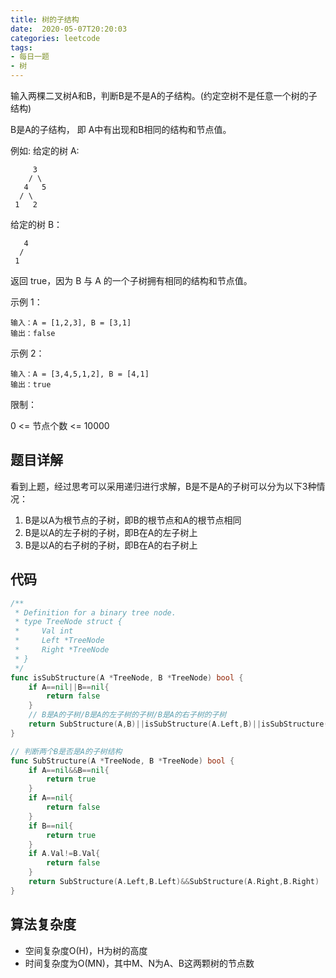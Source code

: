 ```yaml
---
title: 树的子结构
date:  2020-05-07T20:20:03
categories: leetcode
tags:
- 每日一题
- 树
---
```


输入两棵二叉树A和B，判断B是不是A的子结构。(约定空树不是任意一个树的子结构)

B是A的子结构， 即 A中有出现和B相同的结构和节点值。

例如:
给定的树 A:

         3
        / \
       4   5
      / \
     1   2

给定的树 B：

```
   4 
  /
 1
```

返回 true，因为 B 与 A 的一个子树拥有相同的结构和节点值。

示例 1：

```
输入：A = [1,2,3], B = [3,1]
输出：false
```

示例 2：

```
输入：A = [3,4,5,1,2], B = [4,1]
输出：true
```


限制：

0 <= 节点个数 <= 10000

## 题目详解

看到上题，经过思考可以采用递归进行求解，B是不是A的子树可以分为以下3种情况：

1. B是以A为根节点的子树，即B的根节点和A的根节点相同
2. B是以A的左子树的子树，即B在A的左子树上
3. B是以A的右子树的子树，即B在A的右子树上

## 代码

```go
/**
 * Definition for a binary tree node.
 * type TreeNode struct {
 *     Val int
 *     Left *TreeNode
 *     Right *TreeNode
 * }
 */
func isSubStructure(A *TreeNode, B *TreeNode) bool {
    if A==nil||B==nil{
        return false
    }
  	// B是A的子树/B是A的左子树的子树/B是A的右子树的子树
    return SubStructure(A,B)||isSubStructure(A.Left,B)||isSubStructure(A.Right,B)
}

// 判断两个B是否是A的子树结构
func SubStructure(A *TreeNode, B *TreeNode) bool {
    if A==nil&&B==nil{
        return true
    }
    if A==nil{
        return false
    }
    if B==nil{
        return true
    }
    if A.Val!=B.Val{
        return false
    }
    return SubStructure(A.Left,B.Left)&&SubStructure(A.Right,B.Right)
}
```

## 算法复杂度

+ 空间复杂度O(H)，H为树的高度
+ 时间复杂度为O(MN)，其中M、N为A、B这两颗树的节点数

